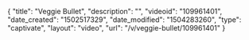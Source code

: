 {
    "title": "Veggie Bullet",
    "description": "",
    "videoid": "109961401",
    "date_created": "1502517329",
    "date_modified": "1504283260",
    "type": "captivate",
    "layout": "video",
    "url": "\/v\/veggie-bullet\/109961401"
}